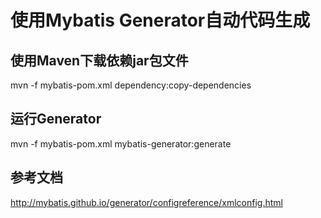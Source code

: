
# 使用Mybatis Generator自动代码生成

## 使用Maven下载依赖jar包文件

mvn -f mybatis-pom.xml dependency:copy-dependencies

## 运行Generator

mvn -f mybatis-pom.xml mybatis-generator:generate

## 参考文档

http://mybatis.github.io/generator/configreference/xmlconfig.html







